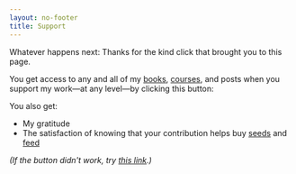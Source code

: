 ```yaml
---
layout: no-footer
title: Support
---
```


Whatever happens next: Thanks for the kind click that brought you to this page.

You get access to any and all of my [books](/books), [courses](/courses), and posts when you support my work—at any level—by clicking this button:

<center><script type='text/javascript' src='https://storage.ko-fi.com/cdn/widget/Widget_2.js'></script><script type='text/javascript'>kofiwidget2.init('Support Me on Ko-fi', '#74c0fc', 'U7U3KFQPR');kofiwidget2.draw();</script></center>

You also get:

- My gratitude
- The satisfaction of knowing that your contribution helps buy [seeds](https://spitefarms.com/) and [feed](/pets)


_(If the button didn't work, try [this link](https://ko-fi.com/briandavidhall).)_
